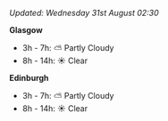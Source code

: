 *Updated: Wednesday 31st August 02:30*

**Glasgow**

* 3h - 7h: :partly_sunny: Partly Cloudy
* 8h - 14h: :sunny: Clear

**Edinburgh**

* 3h - 7h: :partly_sunny: Partly Cloudy
* 8h - 14h: :sunny: Clear
